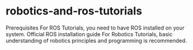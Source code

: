 # robotics-and-ros-tutorials
Prerequisites      For ROS Tutorials, you need to have ROS installed on your system. Official ROS installation guide     For Robotics Tutorials, basic understanding of robotics principles and programming is recommended.

